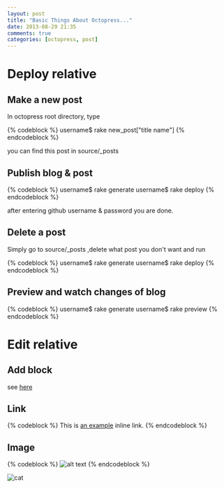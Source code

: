 ```yaml
---
layout: post
title: "Basic Things About Octopress..."
date: 2013-08-29 21:35
comments: true
categories: [octopress, post]
---
```


# Deploy relative

## Make a new post

In octopress root directory, type

{% codeblock %}
username$ rake new_post["title name"]
{% endcodeblock %}

you can find this post in source/_posts

## Publish blog & post

{% codeblock %}
username$ rake generate
username$ rake deploy
{% endcodeblock %}

after entering github username & password you are done.

## Delete a post

Simply go to source/_posts ,delete what post you don't want and run

{% codeblock %}
username$ rake generate
username$ rake deploy
{% endcodeblock %}

## Preview and watch changes of blog

{% codeblock %}
username$ rake generate
username$ rake preview
{% endcodeblock %}

# Edit relative

## Add block

see [here](http://octopress.org/docs/plugins/codeblock/)

## Link

{% codeblock %}
This is [an example](http://example.com/ "Title") inline link.
{% endcodeblock %}

## Image

{% codeblock %}
![alt text](url)
{% endcodeblock %}

![cat](http://farm6.staticflickr.com/5216/5475775811_f3974c5d07.jpg)